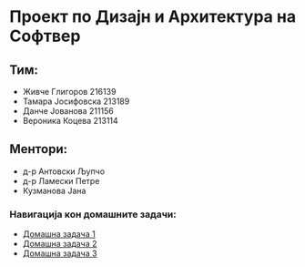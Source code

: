 # Проект по Дизајн и Архитектура на Софтвер
## Тим:
- Живче Глигоров 216139
- Тамара Јосифовска 213189
- Данче Јованова 211156
- Вероника Коцева 213114
## Ментори:
- д-р Антовски Љупчо
- д-р Ламески Петре
- Кузманова Јана

### Навигација кон домашните задачи:
- [Домашна задача 1](https://github.com/swiftmg0d/WineWithMe/tree/Homework1)
- [Домашна задача 2](https://github.com/swiftmg0d/WineWithMe/tree/Homework2)
- [Домашна задача 3](https://github.com/swiftmg0d/WineWithMe/tree/Homework3)
